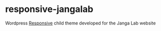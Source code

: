 # responsive-jangalab
Wordpress [Responsive](http://cyberchimps.com/responsive-theme/) child theme developed for the Janga Lab website
